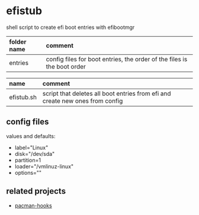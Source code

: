 # efistub

shell script to create efi boot entries with efibootmgr

| folder name | comment                                                                 |
| :---------- | :---------------------------------------------------------------------- |
| entries     | config files for boot entries, the order of the files is the boot order |

| name         | comment                                                                       |
| :----------- | :---------------------------------------------------------------------------- |
| efistub.sh   | script that deletes all boot entries from efi and create new ones from config |

## config files

values and defaults:

- label="Linux"
- disk="/dev/sda"
- partition=1
- loader="/vmlinuz-linux"
- options=""

## related projects

- [pacman-hooks](https://github.com/mrdotx/pacman-hooks)
